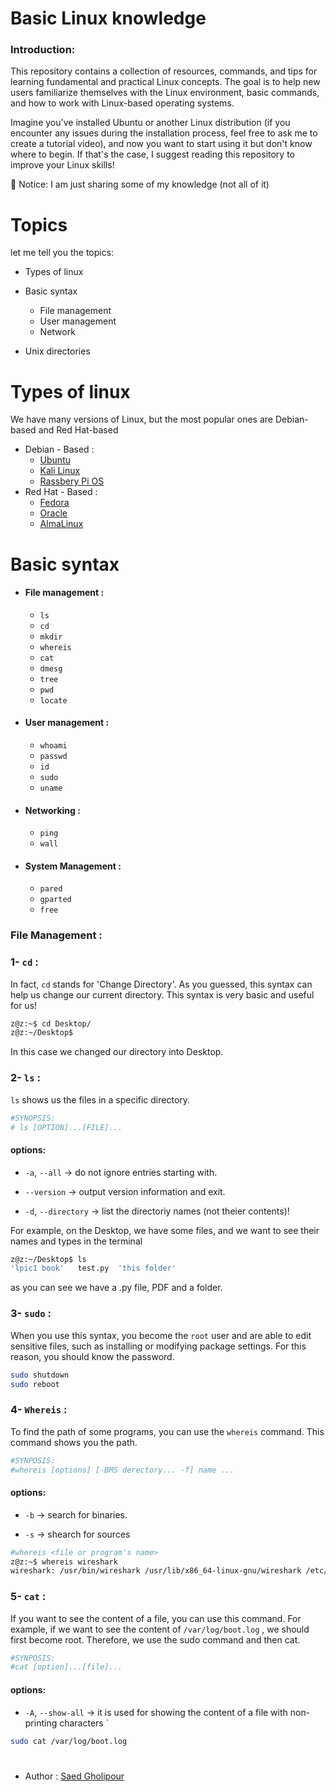 # Basic Linux knowledge 


### Introduction:
This repository contains a collection of resources, commands, and tips for learning fundamental and practical Linux concepts. The goal is to help new users familiarize themselves with the Linux environment, basic commands, and how to work with Linux-based operating systems.

Imagine you've installed Ubuntu or another Linux distribution (if you encounter any issues during the installation process, feel free to ask me to create a tutorial video), and now you want to start using it but don't know where to begin.
If that's the case, I suggest reading this repository to improve your Linux skills!

:red_circle: Notice: I am just sharing some of my knowledge (not all of it)
# Topics

let me tell you the topics:
- Types of linux

- Basic syntax
  -  File management
  -  User management
  -  Network
    
- Unix directories

# Types of linux

We have many versions of Linux, but the most popular ones are Debian-based and Red Hat-based
- Debian - Based :
    - [Ubuntu](https://ubuntu.com/)
    - [Kali Linux](https://www.kali.org/)
    - [Rassbery Pi OS](https://www.raspberrypi.com/software/)
- Red Hat - Based :
    - [Fedora](https://fedoraproject.org/)
    - [Oracle](https://www.oracle.com/linux/technologies/oracle-linux-downloads.html)
    - [AlmaLinux](https://almalinux.org/get-almalinux/)
 
# Basic syntax


- #### File management :
  - `ls`
  - `cd`
  - `mkdir`
  - `whereis`
  - `cat`
  - `dmesg`
  - `tree`
  - `pwd`
  - `locate`

- #### User management :
  - `whoami`
  - `passwd`
  - `id`
  - `sudo`
  - `uname`


- #### Networking :
  - `ping`
  - `wall`
  
 - #### System Management :
   - `pared`
   - `gparted`
   - `free`


### File Management :

### 1- `cd` :
In fact, `cd` stands for 'Change Directory'. As you guessed, this syntax can help us change our current directory. This syntax is very basic and useful for us!

```bash
z@z:~$ cd Desktop/
z@z:~/Desktop$ 
```
In this case we changed our directory into Desktop.


### 2- `ls` :
`ls` shows us the files in a specific directory.

```bash
#SYNOPSIS:
# ls [OPTION]...[FILE]...
```

#### options:
- `-a`, `--all` -> do not ignore entries starting with.

- `--version` -> output version information and exit.

- `-d`, `--directory` -> list the directoriy names (not theier contents)!

For example, on the Desktop, we have some files, and we want to see their names and types in the terminal


```bash
z@z:~/Desktop$ ls
'lpic1 book'   test.py  'this folder'
```

as you can see we have a .py file, PDF and a folder.

### 3- `sudo` :
When you use this syntax, you become the `root` user and are able to edit sensitive files, such as installing or modifying package settings. For this reason, you should know the password.

```bash
sudo shutdown
sudo reboot
```

### 4- `Whereis` :
To find the path of some programs, you can use the `whereis` command. This command shows you the path.

``` bash
#SYNPOSIS:
#whereis [options] [-BMS derectory... -f] name ...
```

#### options:
- `-b` -> search for binaries.

- `-s` -> shearch for sources

```bash
#whereis <file or program's name>
z@z:~$ whereis wireshark 
wireshark: /usr/bin/wireshark /usr/lib/x86_64-linux-gnu/wireshark /etc/wireshark /usr/share/wireshark /usr/share/man/man1/wireshark.1.gz
```

### 5- `cat` :
If you want to see the content of a file, you can use this command. For example, if we want to see the content of `/var/log/boot.log` , we should first become root. Therefore, we use the sudo command and then cat.

```bash
#SYNPOSIS:
#cat [option]...[file]...
```

#### options:
- `-A`, `--show-all` -> it is used for showing the content of a file with non-printing characters
`
```bash
sudo cat /var/log/boot.log
```



#
- Author : [Saed Gholipour](https://github.com/saed-gpr)

